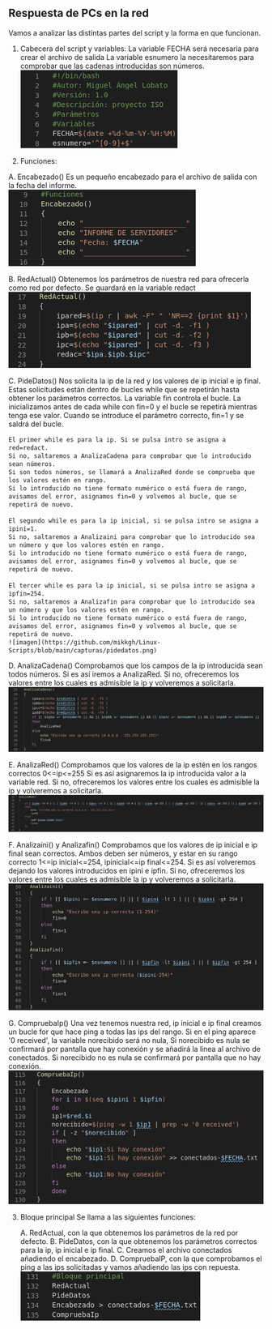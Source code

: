 ## Respuesta de PCs en la red

Vamos a analizar las distintas partes del script y la forma en que funcionan.

1. Cabecera del script y variables:
	La variable FECHA será necesaria para crear el archivo de salida
	La variable esnumero la necesitaremos para comprobar que las cadenas introducidas son números.
	![imagen](https://github.com/mikkgh/Linux-Scripts/blob/main/capturas/variables.png)


2. Funciones:

A. Encabezado()
	Es un pequeño encabezado para el archivo de salida con la fecha del informe.
	![imagen](https://github.com/mikkgh/Linux-Scripts/blob/main/capturas/encabezado.png)

B. RedActual()
	Obtenemos los parámetros de nuestra red para ofrecerla como red por defecto.
	Se guardará en la variable redact
	![imagen](https://github.com/mikkgh/Linux-Scripts/blob/main/capturas/redactual.png)

C. PideDatos()
	Nos solicita la ip de la red y los valores de ip inicial e ip final.
	Estas solicitudes están dentro de bucles while que se repetirán hasta obtener los parámetros correctos.
	La variable fin controla el bucle. La inicializamos antes de cada while con fin=0 y el bucle se repetirá mientras tenga ese valor.
	Cuando se introduce el parámetro correcto, fin=1 y se saldrá del bucle.
	
	El primer while es para la ip. Si se pulsa intro se asigna a red=redact.
	Si no, saltaremos a AnalizaCadena para comprobar que lo introducido sean números.
	Si son todos números, se llamará a AnalizaRed donde se comprueba que los valores estén en rango.
	Si lo introducido no tiene formato numérico o está fuera de rango, avisamos del error, asignamos fin=0 y volvemos al bucle, que se repetirá de nuevo.
	
	El segundo while es para la ip inicial, si se pulsa intro se asigna a ipini=1.
	Si no, saltaremos a Analizaini para comprobar que lo introducido sea un número y que los valores estén en rango.
	Si lo introducido no tiene formato numérico o está fuera de rango, avisamos del error, asignamos fin=0 y volvemos al bucle, que se repetirá de nuevo.
	
	El tercer while es para la ip inicial, si se pulsa intro se asigna a ipfin=254.
	Si no, saltaremos a Analizafin para comprobar que lo introducido sea un número y que los valores estén en rango.
	Si lo introducido no tiene formato numérico o está fuera de rango, avisamos del error, asignamos fin=0 y volvemos al bucle, que se repetirá de nuevo.
	![imagen](https://github.com/mikkgh/Linux-Scripts/blob/main/capturas/pidedatos.png)

D. AnalizaCadena()
	Comprobamos que los campos de la ip introducida sean todos números.
	Si es así iremos a AnalizaRed. 
	Si no, ofreceremos los valores entre los cuales es admisible la ip y volveremos a solicitarla.
	![imagen](https://github.com/mikkgh/Linux-Scripts/blob/main/capturas/analizacadena.png)

E. AnalizaRed()
	Comprobamos que los valores de la ip estén en los rangos correctos 0<=ip<=255
	Si es así asignaremos la ip introducida valor a la variable red.
	Si no, ofreceremos los valores entre los cuales es admisible la ip y volveremos a solicitarla.
	![imagen](https://github.com/mikkgh/Linux-Scripts/blob/main/capturas/analizared.png)

F. Analizaini() y Analizafin()
	Comprobamos que los valores de ip inicial e ip final sean correctos.
	Ambos deben ser números, y estar en su rango correcto 1<=ip inicial<=254, ipinicial<=ip final<=254.
	Si es así volveremos dejando los valores introducidos en ipini e ipfin.
	Si no, ofreceremos los valores entre los cuales es admisible la ip y volveremos a solicitarla.
	![imagen](https://github.com/mikkgh/Linux-Scripts/blob/main/capturas/analizaini-fin.png)

G. CompruebaIp()
	Una vez tenemos nuestra red, ip inicial e ip final creamos un bucle for que hace ping a todas las ips del rango. 
	Si en el ping aparece '0 received', la variable norecibido será no nula, 
	Si norecibido es nula se confirmará por pantalla que hay conexión y se añadirá la linea al archivo de conectados.
	Si norecibido no es nula se confirmará por pantalla que no hay conexión.
	![imagen](https://github.com/mikkgh/Linux-Scripts/blob/main/capturas/compruebaip.png)


3. Bloque principal
	Se llama a las siguientes funciones:

	A. RedActual, con la que obtenemos los parámetros de la red por defecto.
	B. PideDatos, con la que obtenemos los parámetros correctos para la ip, ip inicial e ip final.
	C. Creamos el archivo conectados añadiendo el encabezado.
	D. CompruebaIP, con la que comprobamos el ping a las ips solicitadas y vamos añadiendo las ips con repuesta.
	![imagen](https://github.com/mikkgh/Linux-Scripts/blob/main/capturas/bloqueprincipal.png)
















